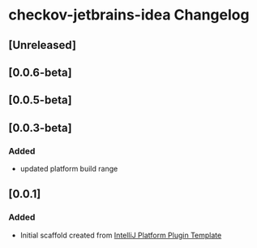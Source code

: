 <!-- Keep a Changelog guide -> https://keepachangelog.com -->

# checkov-jetbrains-idea Changelog

## [Unreleased]
## [0.0.6-beta]
## [0.0.5-beta]
## [0.0.3-beta]
### Added
* updated platform build range
## [0.0.1]
### Added
- Initial scaffold created from [IntelliJ Platform Plugin Template](https://github.com/JetBrains/intellij-platform-plugin-template)
